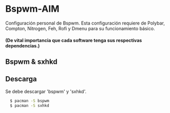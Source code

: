 # Bspwm-AIM


Configuración personal de Bspwm. Esta configuración requiere de Polybar, Compton, Nitrogen, Feh, Rofi y Dmenu para su funcionamiento básico.

#### (De vital importancia que cada software tenga sus respectivas dependencias.)


## Bspwm & sxhkd

## Descarga
Se debe descargar 'bspwm' y 'sxhkd'.

~~~sh
  $ pacman -S bspwm
  $ pacman -S sxhkd
~~~
